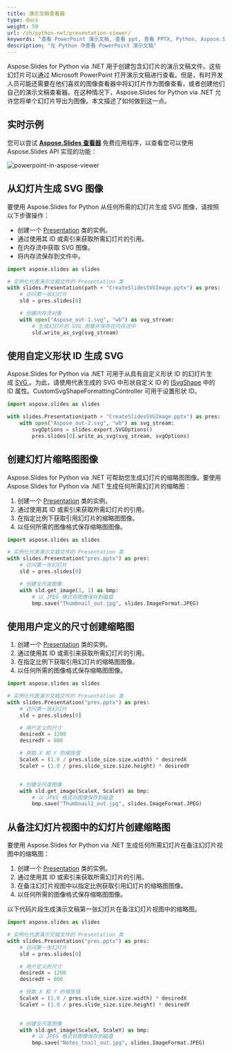 ```yaml
---
title: 演示文稿查看器
type: docs
weight: 50
url: /zh/python-net/presentation-viewer/
keywords: "查看 PowerPoint 演示文稿, 查看 ppt, 查看 PPTX, Python, Aspose.Slides for Python via .NET"
description: "在 Python 中查看 PowerPoint 演示文稿"
---
```




Aspose.Slides for Python via .NET 用于创建包含幻灯片的演示文稿文件。这些幻灯片可以通过 Microsoft PowerPoint 打开演示文稿进行查看。但是，有时开发人员可能还需要在他们喜欢的图像查看器中将幻灯片作为图像查看，或者创建他们自己的演示文稿查看器。在这种情况下，Aspose.Slides for Python via .NET 允许您将单个幻灯片导出为图像。本文描述了如何做到这一点。
## **实时示例**
您可以尝试 [**Aspose.Slides 查看器**](https://products.aspose.app/slides/viewer/) 免费应用程序，以查看您可以使用 Aspose.Slides API 实现的功能：

![powerpoint-in-aspose-viewer](powerpoint-in-aspose-viewer.png)

## **从幻灯片生成 SVG 图像**
要使用 Aspose.Slides for Python 从任何所需的幻灯片生成 SVG 图像，请按照以下步骤操作：

- 创建一个 [Presentation](https://reference.aspose.com/slides/python-net/aspose.slides/presentation/) 类的实例。
- 通过使用其 ID 或索引来获取所需幻灯片的引用。
- 在内存流中获取 SVG 图像。
- 将内存流保存到文件中。

```py
import aspose.slides as slides

# 实例化代表演示文稿文件的 Presentation 类
with slides.Presentation(path + "CreateSlidesSVGImage.pptx") as pres:
    # 访问第一张幻灯片
    sld = pres.slides[0]

    # 创建内存流对象
    with open("Aspose_out-1.svg", "wb") as svg_stream:
        # 生成幻灯片的 SVG 图像并保存在内存流中
        sld.write_as_svg(svg_stream)
```


## **使用自定义形状 ID 生成 SVG**
Aspose.Slides for Python via .NET 可用于从具有自定义形状 ID 的幻灯片生成 [SVG ](https://docs.fileformat.com/page-description-language/svg/)。为此，请使用代表生成的 SVG 中形状自定义 ID 的 [ISvgShape](https://reference.aspose.com/slides/python-net/aspose.slides.export/isvgshape/) 中的 ID 属性。CustomSvgShapeFormattingController 可用于设置形状 ID。

```py
import aspose.slides as slides

with slides.Presentation(path + "CreateSlidesSVGImage.pptx") as pres:
    with open("Aspose_out-2.svg", "wb") as svg_stream:
        svgOptions = slides.export.SVGOptions()
        pres.slides[0].write_as_svg(svg_stream, svgOptions)
```


## **创建幻灯片缩略图图像**
Aspose.Slides for Python via .NET 可帮助您生成幻灯片的缩略图图像。要使用 Aspose.Slides for Python via .NET 生成任何所需幻灯片的缩略图：

1. 创建一个 [Presentation](https://reference.aspose.com/slides/python-net/aspose.slides/presentation/) 类的实例。
1. 通过使用其 ID 或索引来获取所需幻灯片的引用。
1. 在指定比例下获取引用幻灯片的缩略图图像。
1. 以任何所需的图像格式保存缩略图图像。

```py
import aspose.slides as slides

# 实例化代表演示文稿文件的 Presentation 类
with slides.Presentation("pres.pptx") as pres:
    # 访问第一张幻灯片
    sld = pres.slides[0]

    # 创建全尺度图像
    with sld.get_image(1, 1) as bmp:
        # 以 JPEG 格式将图像保存到磁盘
        bmp.save("Thumbnail_out.jpg", slides.ImageFormat.JPEG)
```


## **使用用户定义的尺寸创建缩略图**
1. 创建一个 [Presentation](https://reference.aspose.com/slides/python-net/aspose.slides/presentation/) 类的实例。
1. 通过使用其 ID 或索引来获取所需幻灯片的引用。
1. 在指定比例下获取引用幻灯片的缩略图图像。
1. 以任何所需的图像格式保存缩略图图像。

```py
import aspose.slides as slides

# 实例化代表演示文稿文件的 Presentation 类
with slides.Presentation("pres.pptx") as pres:
    # 访问第一张幻灯片
    sld = pres.slides[0]

    # 用户定义的尺寸
    desiredX = 1200
    desiredY = 800

    # 获取 X 和 Y 的缩放值
    ScaleX = (1.0 / pres.slide_size.size.width) * desiredX
    ScaleY = (1.0 / pres.slide_size.size.height) * desiredY


    # 创建全尺度图像
    with sld.get_image(ScaleX, ScaleY) as bmp:
        # 以 JPEG 格式将图像保存到磁盘
        bmp.save("Thumbnail2_out.jpg", slides.ImageFormat.JPEG)
```


## **从备注幻灯片视图中的幻灯片创建缩略图**
要使用 Aspose.Slides for Python via .NET 生成任何所需幻灯片在备注幻灯片视图中的缩略图：

1. 创建一个 [Presentation](https://reference.aspose.com/slides/python-net/aspose.slides/presentation/) 类的实例。
1. 通过使用其 ID 或索引来获取所需幻灯片的引用。
1. 在备注幻灯片视图中以指定比例获取引用幻灯片的缩略图图像。
1. 以任何所需的图像格式保存缩略图图像。

以下代码片段生成演示文稿第一张幻灯片在备注幻灯片视图中的缩略图。

```py
import aspose.slides as slides

# 实例化代表演示文稿文件的 Presentation 类
with slides.Presentation("pres.pptx") as pres:
    # 访问第一张幻灯片
    sld = pres.slides[0]

    # 用户定义的尺寸
    desiredX = 1200
    desiredY = 800

    # 获取 X 和 Y 的缩放值
    ScaleX = (1.0 / pres.slide_size.size.width) * desiredX
    ScaleY = (1.0 / pres.slide_size.size.height) * desiredY

   
    # 创建全尺度图像                
    with sld.get_image(ScaleX, ScaleY) as bmp:
        # 以 JPEG 格式将图像保存到磁盘
        bmp.save("Notes_tnail_out.jpg", slides.ImageFormat.JPEG)
```